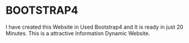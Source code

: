 # BOOTSTRAP4
I have created this Website in Used Bootstrap4 and It is ready in just 20 Minutes. This is a attractive Information Dynamic Website.
